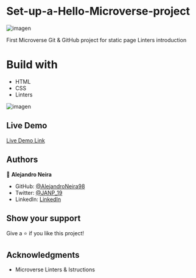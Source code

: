 # Set-up-a-Hello-Microverse-project
![imagen](https://user-images.githubusercontent.com/93448210/148102835-146307af-594e-42df-909c-22a943232d2a.png)

First Microverse Git &amp; GitHub project for static page
Linters introduction

# Build with
- HTML
- CSS
- Linters
 
![imagen](https://user-images.githubusercontent.com/93448210/148102496-ed20c529-bf6b-4eee-8b5c-1cf9f1cb4bdd.png)

## Live Demo

[Live Demo Link](https://alejandroneira98.github.io/Set-up-a-Hello-Microverse-project/)

## Authors

👤 **Alejandro Neira**

- GitHub: [@AlejandroNeira98](https://github.com/AlejandroNeira98)
- Twitter: [@JANP_19](https://twitter.com/JANP_19)
- LinkedIn: [LinkedIn](https://www.linkedin.com/in/alejandro-neira-0b45b6226/)

## Show your support

Give a ⭐️ if you like this project!

## Acknowledgments

- Microverse Linters & Istructions




